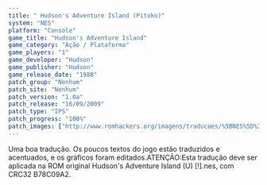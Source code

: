 ```yaml
---
title: " Hudson's Adventure Island (Pitoko)"
system: "NES"
platform: "Console"
game_title: "Hudson's Adventure Island"
game_category: "Ação / Plataforma"
game_players: "1"
game_developer: "Hudson"
game_publisher: "Hudson"
game_release_date: "1988"
patch_group: "Nenhum"
patch_site: "Nenhum"
patch_version: "1.0a"
patch_release: "16/09/2009"
patch_type: "IPS"
patch_progress: "100%"
patch_images: ["http://www.romhackers.org/imagens/traducoes/%5BNES%5D%20Hudson's%20Adventure%20Island%20-%20Pitoko%20-%201.png","http://www.romhackers.org/imagens/traducoes/%5BNES%5D%20Hudson's%20Adventure%20Island%20-%20Pitoko%20-%202.png","http://www.romhackers.org/imagens/traducoes/%5BNES%5D%20Hudson's%20Adventure%20Island%20-%20Pitoko%20-%203.png"]
---
```

Uma boa tradução. Os poucos textos do jogo estão traduzidos e acentuados, e os gráficos foram editados.ATENÇÃO:Esta tradução deve ser aplicada na ROM original Hudson's Adventure Island (U) [!].nes, com CRC32 B78C09A2.
